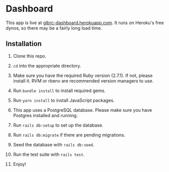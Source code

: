 # Dashboard

This app is live at [glbrc-dashboard.herokuapp.com](https://glbrc-dashboard.herokuapp.com). It runs on Heroku's free dynos, so there may be a fairly long load time.

## Installation

1. Clone this repo.

2. `cd` into the appropriate directory.

3. Make sure you have the required Ruby version (2.7.1). If not, please install it. RVM or rbenv are recommended version managers to use.

4. Run `bundle install` to install required gems.

5. Run `yarn install` to install JavaScript packages.

6. This app uses a PostgreSQL database. Please make sure you have Postgres installed and running.

7. Run `rails db:setup` to set up the database.

8. Run `rails db:migrate` if there are pending migrations.

9. Seed the database with `rails db:seed`.

10. Run the test suite with `rails test`.

11. Enjoy!
